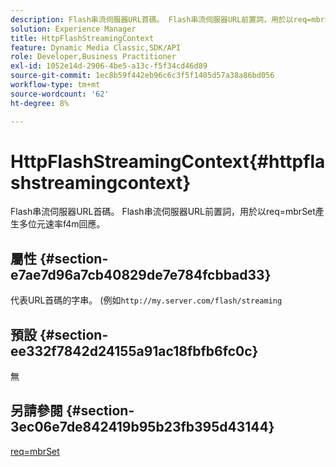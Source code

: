 ```yaml
---
description: Flash串流伺服器URL首碼。 Flash串流伺服器URL前置詞，用於以req=mbrSet產生多位元速率f4m回應。
solution: Experience Manager
title: HttpFlashStreamingContext
feature: Dynamic Media Classic,SDK/API
role: Developer,Business Practitioner
exl-id: 1052e14d-2906-4be5-a13c-f5f34cd46d89
source-git-commit: 1ec8b59f442eb96c6c3f5f1405d57a38a86bd056
workflow-type: tm+mt
source-wordcount: '62'
ht-degree: 8%

---
```


# HttpFlashStreamingContext{#httpflashstreamingcontext}

Flash串流伺服器URL首碼。 Flash串流伺服器URL前置詞，用於以req=mbrSet產生多位元速率f4m回應。

## 屬性 {#section-e7ae7d96a7cb40829de7e784fcbbad33}

代表URL首碼的字串。 (例如`http://my.server.com/flash/streaming`

## 預設 {#section-ee332f7842d24155a91ac18fbfb6fc0c}

無

## 另請參閱 {#section-3ec06e7de842419b95b23fb395d43144}

[req=mbrSet](../../../../../is-api/http-ref/image-serving-api-ref/c-http-protocol-reference/c-command-reference/r-req/r-mbrset.md#reference-603d75babde74508a878c27bd4cced73)
